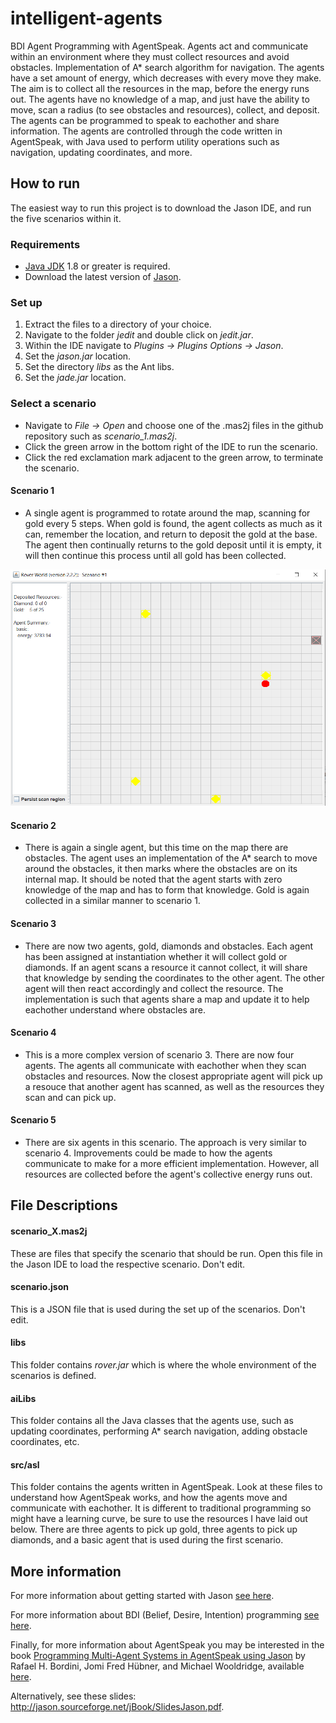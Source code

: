 # intelligent-agents
BDI Agent Programming with AgentSpeak. Agents act and communicate within an environment where they must collect resources and avoid obstacles. Implementation of A* search algorithm for navigation. The agents have a set amount of energy, which decreases with every move they make. The aim is to collect all the resources in the map, before the energy runs out. The agents have no knowledge of a map, and just have the ability to move, scan a radius (to see obstacles and resources), collect, and deposit. The agents can be programmed to speak to eachother and share information. The agents are controlled through the code written in AgentSpeak, with Java used to perform utility operations such as navigation, updating coordinates, and more.

## How to run
The easiest way to run this project is to download the Jason IDE, and run the five scenarios within it.

### Requirements
- [Java JDK](https://www.oracle.com/uk/java/technologies/javase-downloads.html) 1.8 or greater is required.
- Download the latest version of [Jason](https://sourceforge.net/projects/jason/).

### Set up
1. Extract the files to a directory of your choice.
2. Navigate to the folder *jedit* and double click on *jedit.jar*.
3. Within the IDE navigate to *Plugins -> Plugins Options -> Jason*.
4. Set the *jason.jar* location.
5. Set the directory *libs* as the Ant libs.
6. Set the *jade.jar* location.

### Select a scenario
- Navigate to *File -> Open* and choose one of the .mas2j files in the github repository such as *scenario_1.mas2j*.
- Click the green arrow in the bottom right of the IDE to run the scenario.
- Click the red exclamation mark adjacent to the green arrow, to terminate the scenario.

#### Scenario 1
- A single agent is programmed to rotate around the map, scanning for gold every 5 steps. When gold is found, the agent collects as much as it can, remember the location, and return to deposit the gold at the base. The agent then continually returns to the gold deposit until it is empty, it will then continue this process until all gold has been collected.

[![scenario-1.png](images/scenario_1.png)](images/scenario_1.png)

#### Scenario 2
- There is again a single agent, but this time on the map there are obstacles. The agent uses an implementation of the A* search to move around the obstacles, it then marks where the obstacles are on its internal map. It should be noted that the agent starts with zero knowledge of the map and has to form that knowledge. Gold is again collected in a similar manner to scenario 1.

#### Scenario 3
- There are now two agents, gold, diamonds and obstacles. Each agent has been assigned at instantiation whether it will collect gold or diamonds. If an agent scans a resource it cannot collect, it will share that knowledge by sending the coordinates to the other agent. The other agent will then react accordingly and collect the resource. The implementation is such that agents share a map and update it to help eachother understand where obstacles are.

#### Scenario 4
- This is a more complex version of scenario 3. There are now four agents. The agents all communicate with eachother when they scan obstacles and resources. Now the closest appropriate agent will pick up a resouce that another agent has scanned, as well as the resources they scan and can pick up.

#### Scenario 5
- There are six agents in this scenario. The approach is very similar to scenario 4. Improvements could be made to how the agents communicate to make for a more efficient implementation. However, all resources are collected before the agent's collective energy runs out.

## File Descriptions

#### scenario_X.mas2j
These are files that specify the scenario that should be run. Open this file in the Jason IDE to load the respective scenario. Don't edit.

#### scenario.json
This is a JSON file that is used during the set up of the scenarios. Don't edit.

#### libs
This folder contains *rover.jar* which is where the whole environment of the scenarios is defined.

#### aiLibs
This folder contains all the Java classes that the agents use, such as updating coordinates, performing A* search navigation, adding obstacle coordinates, etc.

#### src/asl
This folder contains the agents written in AgentSpeak. Look at these files to understand how AgentSpeak works, and how the agents move and communicate with eachother. It is different to traditional programming so might have a learning curve, be sure to use the resources I have laid out below. There are three agents to pick up gold, three agents to pick up diamonds, and a basic agent that is used during the first scenario.

## More information
For more information about getting started with Jason [see here](http://jason.sourceforge.net/mini-tutorial/getting-started/).

For more information about BDI (Belief, Desire, Intention) programming [see here](https://en.wikipedia.org/wiki/Belief%E2%80%93desire%E2%80%93intention_software_model).

Finally, for more information about AgentSpeak you may be interested in the book [Programming Multi-Agent Systems in AgentSpeak using Jason](https://dl.acm.org/doi/book/10.5555/1197104) by Rafael H. Bordini, Jomi Fred Hübner, and Michael Wooldridge, available [here](https://www.amazon.co.uk/Programming-Multi-agent-Systems-AgentSpeak-Technology/dp/0470029005/ref=sr_1_1?dchild=1&keywords=Programming+Multi-Agent+Systems+in+AgentSpeak+using+Jason&qid=1604889177&sr=8-1).

Alternatively, see these slides: http://jason.sourceforge.net/jBook/SlidesJason.pdf.
